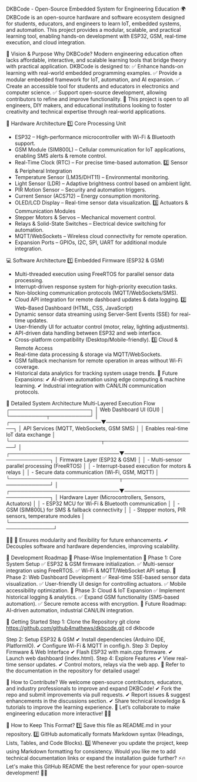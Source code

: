 DKBCode - Open-Source Embedded System for Engineering Education
🌍 DKBCode is an open-source hardware and software ecosystem designed for students, educators, and engineers to learn IoT, embedded systems, and automation. This project provides a modular, scalable, and practical learning tool, enabling hands-on development with ESP32, GSM, real-time execution, and cloud integration.

📌 Vision & Purpose
Why DKBCode?
Modern engineering education often lacks affordable, interactive, and scalable learning tools that bridge theory with practical application. DKBCode is designed to:
✅ Enhance hands-on learning with real-world embedded programming examples.
✅ Provide a modular embedded framework for IoT, automation, and AI expansion.
✅ Create an accessible tool for students and educators in electronics and computer science.
✅ Support open-source development, allowing contributors to refine and improve functionality.
📡 This project is open to all engineers, DIY makers, and educational institutions looking to foster creativity and technical expertise through real-world applications.

🔧 Hardware Architecture
1️⃣ Core Processing Unit
- ESP32 – High-performance microcontroller with Wi-Fi & Bluetooth support.
- GSM Module (SIM800L) – Cellular communication for IoT applications, enabling SMS alerts & remote control.
- Real-Time Clock (RTC) – For precise time-based automation.
2️⃣ Sensor & Peripheral Integration
- Temperature Sensor (LM35/DHT11) – Environmental monitoring.
- Light Sensor (LDR) – Adaptive brightness control based on ambient light.
- PIR Motion Sensor – Security and automation triggers.
- Current Sensor (ACS712) – Energy consumption monitoring.
- OLED/LCD Display – Real-time sensor data visualization.
3️⃣ Actuators & Communication Modules
- Stepper Motors & Servos – Mechanical movement control.
- Relays & Solid-State Switches – Electrical device switching for automation.
- MQTT/WebSockets – Wireless cloud connectivity for remote operation.
- Expansion Ports – GPIOs, I2C, SPI, UART for additional module integration.

💻 Software Architecture
1️⃣ Embedded Firmware (ESP32 & GSM)
- Multi-threaded execution using FreeRTOS for parallel sensor data processing.
- Interrupt-driven response system for high-priority execution tasks.
- Non-blocking communication protocols (MQTT/WebSockets/SMS).
- Cloud API integration for remote dashboard updates & data logging.
2️⃣ Web-Based Dashboard (HTML, CSS, JavaScript)
- Dynamic sensor data streaming using Server-Sent Events (SSE) for real-time updates.
- User-friendly UI for actuator control (motor, relay, lighting adjustments).
- API-driven data handling between ESP32 and web interface.
- Cross-platform compatibility (Desktop/Mobile-friendly).
3️⃣ Cloud & Remote Access
- Real-time data processing & storage via MQTT/WebSockets.
- GSM fallback mechanism for remote operation in areas without Wi-Fi coverage.
- Historical data analytics for tracking system usage trends.
📡 Future Expansions:
✔ AI-driven automation using edge computing & machine learning.
✔ Industrial integration with CAN/LIN communication protocols.

📡 Detailed System Architecture
Multi-Layered Execution Flow
                      ┌──────────────────────┐
                      │ Web Dashboard UI (GUI) │
                      └──────────┬───────────┘
                                 │
      ┌─────────────────────────▼─────────────────────────┐
      │  API Services (MQTT, WebSockets, GSM SMS)        │
      │  Enables real-time IoT data exchange             │
      └─────────────────────────┬─────────────────────────┘
                                 │
 ┌──────────────────────────────▼──────────────────────────────┐
 │ Firmware Layer (ESP32 & GSM)                                 │
 │ - Multi-sensor parallel processing (FreeRTOS)               │
 │ - Interrupt-based execution for motors & relays             │
 │ - Secure data communication (Wi-Fi, GSM, MQTT)              │
 └──────────────────────────────┬──────────────────────────────┘
                                 │
 ┌──────────────────────────────▼──────────────────────────────┐
 │ Hardware Layer (Microcontrollers, Sensors, Actuators)       │
 │ - ESP32 MCU for Wi-Fi & Bluetooth communication             │
 │ - GSM (SIM800L) for SMS & fallback connectivity             │
 │ - Stepper motors, PIR sensors, temperature modules          │
 └──────────────────────────────────────────────────────────────┘


✔ Ensures modularity and flexibility for future enhancements.
✔ Decouples software and hardware dependencies, improving scalability.

📖 Development Roadmap
📅 Phase-Wise Implementation
🔹 Phase 1: Core System Setup
✅ ESP32 & GSM firmware initialization.
✅ Multi-sensor integration using FreeRTOS.
✅ Wi-Fi & MQTT/WebSocket API setup.
🔹 Phase 2: Web Dashboard Development
✅ Real-time SSE-based sensor data visualization.
✅ User-friendly UI design for controlling actuators.
✅ Mobile accessibility optimization.
🔹 Phase 3: Cloud & IoT Expansion
✅ Implement historical logging & analytics.
✅ Expand GSM functionality (SMS-based automation).
✅ Secure remote access with encryption.
📡 Future Roadmap: AI-driven automation, industrial CAN/LIN integration.

🚀 Getting Started
Step 1: Clone the Repository
git clone https://github.com/github4mathews/dkbcode.git
cd dkbcode


Step 2: Setup ESP32 & GSM
✔ Install dependencies (Arduino IDE, PlatformIO).
✔ Configure Wi-Fi & MQTT in config.h.
Step 3: Deploy Firmware & Web Interface
✔ Flash ESP32 with main.cpp firmware.
✔ Launch web dashboard (index.html).
Step 4: Explore Features
✔ View real-time sensor updates.
✔ Control motors, relays via the web app.
📖 Refer to the documentation in the repository for detailed usage!

🌟 How to Contribute?
We welcome open-source contributors, educators, and industry professionals to improve and expand DKBCode!
✔ Fork the repo and submit improvements via pull requests.
✔ Report issues & suggest enhancements in the discussions section.
✔ Share technical knowledge & tutorials to improve the learning experience.
🔗 Let’s collaborate to make engineering education more interactive! 🚀🔥

📌 How to Keep This Format?
1️⃣ Save this file as README.md in your repository.
2️⃣ GitHub automatically formats Markdown syntax (Headings, Lists, Tables, and Code Blocks).
3️⃣ Whenever you update the project, keep using Markdown formatting for consistency.
Would you like me to add technical documentation links or expand the installation guide further? ⚡🔥
Let's make this GitHub README the best reference for your open-source development! 🚀🔥
